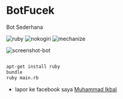 # BotFucek
Bot Sederhana

![ruby](https://img.shields.io/badge/ruby-dev-purple "ruby")
![nokogiri](https://img.shields.io/badge/nokogiri-1.8.1-green "nokogiri -v 1.8.1")
![mechanize](https://img.shields.io/badge/mechanize-2.7.6-green "mechanize -v 2.7.6")

![screenshot-bot](https://github.com/ikbal-hanafi/BotFucek/screnshot-bot.jpg?raw=true "Menu")


```bash

apt-get install ruby
bundle
ruby main.rb

```

+ lapor ke facebook saya <a href="fb.me/Xiuz.Maoundis">Muhammad Ikbal</a>
